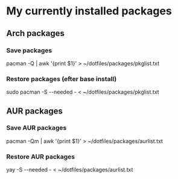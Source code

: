 # My currently installed packages

## Arch packages

### Save packages
pacman -Q | awk '{print $1}' > ~/dotfiles/packages/pkglist.txt

### Restore packages (efter base install)
sudo pacman -S --needed - < ~/dotfiles/packages/pkglist.txt

## AUR packages

### Save AUR packages
pacman -Qm | awk '{print $1}' > ~/dotfiles/packages/aurlist.txt

### Restore AUR packages
yay -S --needed - < ~/dotfiles/packages/aurlist.txt
